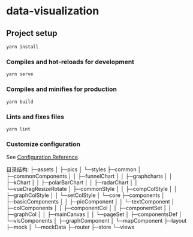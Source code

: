 # data-visualization

## Project setup

```
yarn install
```

### Compiles and hot-reloads for development

```
yarn serve
```

### Compiles and minifies for production

```
yarn build
```

### Lints and fixes files

```
yarn lint
```

### Customize configuration

See [Configuration Reference](https://cli.vuejs.org/config/).

目录结构:
├─assets
│  ├─pics
│  └─styles
├─common
│  ├─commonComponents
│  │  ├─funnelChart
│  │  ├─graphcharts
│  │  ├─kChart
│  │  ├─polarBarChart
│  │  ├─radarChart
│  │  └─vueDragResizeRotate
│  ├─commonStyle
│  │  ├─compColStyle
│  │  ├─graphColStyle
│  │  └─setColStyle
│  └─core
├─components
│  ├─basicComponents
│  │  ├─picComponent
│  │  └─textComponent
│  ├─colComponents
│  │  ├─componentCol
│  │  ├─componentSet
│  │  ├─graphCol
│  │  ├─mainCanvas
│  │  └─pageSet
│  ├─componentsDef
│  └─visComponents
│      ├─graphComponent
│      └─mapComponent
├─layout
├─mock
│  └─mockData
├─router
├─store
└─views